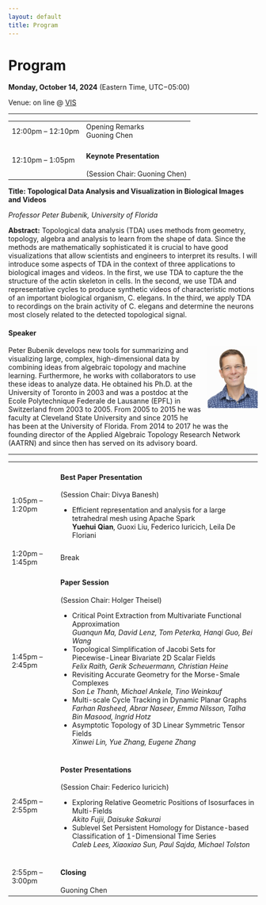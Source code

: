 ```yaml
---
layout: default
title: Program
---
```


# Program

**Monday, October 14, 2024**
(Eastern Time, UTC−05:00)

Venue: on line @ [VIS](https://ieeevis.org/year/2024/welcome)


---

<table class="program">
  <tr>
    <td>12:00pm &ndash; 12:10pm</td>
    <td>
      Opening Remarks<br/>
      Guoning Chen
    </td>
  </tr>
  <tr>
    <td>12:10pm &ndash; 1:05pm</td>
    <td>
      <h4>Keynote Presentation
      </h4>
      (Session Chair: Guoning Chen)
    </td>
  </tr>
</table>

**Title: Topological Data Analysis and Visualization in Biological Images and Videos**

_Professor Peter Bubenik, University of Florida_

<b>Abstract:</b> Topological data analysis (TDA) uses methods from geometry, topology, algebra and analysis to learn from the shape of data. Since the methods are mathematically sophisticated it is crucial to have good visualizations that allow scientists and engineers to interpret its results. I will introduce some aspects of TDA in the context of three applications to biological images and videos. In the first, we use TDA to capture the the structure of the actin skeleton in cells. In the second, we use TDA and representative cycles to produce synthetic videos of characteristic motions of an important biological organism, C. elegans. In the third, we apply TDA to recordings on the brain activity of C. elegans and determine the neurons most closely related to the detected topological signal.


#### Speaker

<img style="padding: 0; margin: 0 0 1em 1em; float: right; width: 20%" src="assets/Peter.jpg" />
Peter Bubenik develops new tools for summarizing and visualizing large, complex, high-dimensional data by combining ideas from algebraic topology and machine learning. Furthermore, he works with collaborators to use these ideas to analyze data. He obtained his Ph.D. at the University of Toronto in 2003 and was a postdoc at the Ecole Polytechnique Federale de Lausanne (EPFL) in Switzerland from 2003 to 2005. From 2005 to 2015 he was faculty at Cleveland State University and since 2015 he has been at the University of Florida. From 2014 to 2017 he was the founding director of the Applied Algebraic Topology Research Network (AATRN) and since then has served on its advisory board.

---

<table class="program">
  <tr>
    <td>1:05pm &ndash; 1:20pm</td>
    <td>
      <h4>Best Paper Presentation</h4>
      (Session Chair: Divya Banesh)
      <ul>
        <li>
           Efficient representation and analysis for a large tetrahedral mesh using Apache Spark
           <br><b>Yuehui Qian</b>, Guoxi Liu, Federico Iuricich, Leila De Floriani
           <br/>
        </li>
      </ul>
    </td>
  </tr>

  <tr>
    <td>1:20pm &ndash; 1:45pm</td>
    <td>Break</td>
  </tr>

  <tr>
    <td>1:45pm &ndash; 2:45pm</td>
    <td>
      <h4>Paper Session</h4>
      (Session Chair: Holger Theisel)
      <ul>
        <li>
           Critical Point Extraction from Multivariate Functional Approximation
           <br><i>Guanqun Ma, David Lenz, Tom Peterka, Hanqi Guo, Bei Wang</i>
           <br/>
        </li>
        <li>
           Topological Simplification of Jacobi Sets for Piecewise-Linear Bivariate 2D Scalar Fields
           <br><i>Felix Raith, Gerik Scheuermann, Christian Heine</i>
           <br/>
        </li>
        <li>
           Revisiting Accurate Geometry for the Morse-Smale Complexes
           <br><i>Son Le Thanh, Michael Ankele, Tino Weinkauf</i>
           <br/>
        </li>
        <li>
           Multi-scale Cycle Tracking in Dynamic Planar Graphs
           <br><i>Farhan Rasheed, Abrar Naseer, Emma Nilsson, Talha Bin Masood, Ingrid Hotz</i>
           <br/>
        </li>
        <li>
           Asymptotic Topology of 3D Linear Symmetric Tensor Fields
           <br><i>Xinwei Lin, Yue Zhang, Eugene Zhang</i>
           <br/>
        </li>
      </ul>
    </td>
  </tr>  

  <tr>
    <td>2:45pm &ndash; 2:55pm</td>
    <td>
      <h4>Poster Presentations</h4>
      (Session Chair: Federico Iuricich)
      <ul>
        <li>
           Exploring Relative Geometric Positions of Isosurfaces in Multi-Fields
           <br><i>Akito Fujii, Daisuke Sakurai</i>
           <br/>
        </li>
        <li>
           Sublevel Set Persistent Homology for Distance-based Classification of 1-Dimensional Time Series
           <br><i>Caleb Lees, Xiaoxiao Sun, Paul Sajda, Michael Tolston</i> 
           <br/>
        </li>
      </ul>
    </td>
  </tr>  
 <tr>
    <td>2:55pm &ndash; 3:00pm</td>
    <td>
      <h4>Closing</h4>
      Guoning Chen
    </td>
  </tr> 
